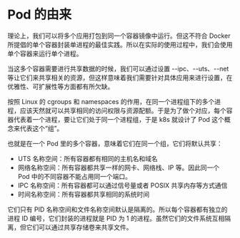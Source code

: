 # Pod 的由来
理论上，我们可以将多个应用打包到同一个容器镜像中运行。但这不符合 Docker 所提倡的单个容器封装单进程的最佳实践。所以在实际的使用过程中，我们会使用单个容器来运行单个进程。

当这多个容器需要进行共享数据的时候，我们可以通过设置 --ipc、--uts、--net 等让它们来共享相关的资源，但这样意味着我们需要针对具体应用来进行设置，在优雅性、可扩展性等方面都有所欠缺。

按照 Linux 的 cgroups 和 namespaces 的作用，在同一个进程组下的多个进程，应该天然就可以共享相同的访问权限与资源配额。于是为了做个对应，每个容器代表着一个进程，要让它们处于同一个进程组，于是 k8s 就设计了 Pod 这个概念来代表这个“组”。

也就是在一个 Pod 里的多个容器，意味着它们在同一个组，它们将默认共享：
- UTS 名称空间：所有容器都有相同的主机名和域名
- 网络名称空间：所有容器都共享一样的网卡、网络栈、IP 等。因此同一个 Pod 中的不同容器不能占用同一个端口。
- IPC 名称空间：所有容器都可以通过信号量或者 POSIX 共享内存等方式通信
- 时间名称空间：所有容器都共享相同的系统时间

它们只有 PID 名称空间和文件名称空间默认是隔离的。所以每个容器都有独立的进程 ID 编号，它们封装的进程就是 PID 为 1 的进程。虽然它们的文件系统互相隔离，但它们可以通过共享存储卷来共享文件。





